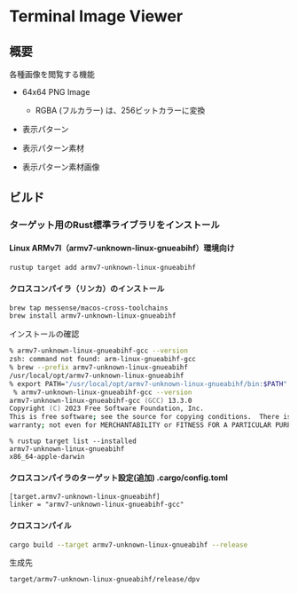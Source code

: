# Terminal Image Viewer

## 概要

各種画像を閲覧する機能

* 64x64 PNG Image
    * RGBA (フルカラー) は、256ビットカラーに変換

* 表示パターン
* 表示パターン素材
* 表示パターン素材画像


## ビルド

### ターゲット用のRust標準ライブラリをインストール

#### Linux ARMv7l（armv7-unknown-linux-gnueabihf）環境向け

```sh
rustup target add armv7-unknown-linux-gnueabihf
```

#### クロスコンパイラ（リンカ）のインストール

```sh
brew tap messense/macos-cross-toolchains
brew install armv7-unknown-linux-gnueabihf
```

インストールの確認

```zsh
% armv7-unknown-linux-gnueabihf-gcc --version       
zsh: command not found: arm-linux-gnueabihf-gcc
% brew --prefix armv7-unknown-linux-gnueabihf
/usr/local/opt/armv7-unknown-linux-gnueabihf
% export PATH="/usr/local/opt/armv7-unknown-linux-gnueabihf/bin:$PATH"
 % armv7-unknown-linux-gnueabihf-gcc --version
armv7-unknown-linux-gnueabihf-gcc (GCC) 13.3.0
Copyright (C) 2023 Free Software Foundation, Inc.
This is free software; see the source for copying conditions.  There is NO
warranty; not even for MERCHANTABILITY or FITNESS FOR A PARTICULAR PURPOSE.

```

```
% rustup target list --installed
armv7-unknown-linux-gnueabihf
x86_64-apple-darwin
```

#### クロスコンパイラのターゲット設定(追加) .cargo/config.toml

```
[target.armv7-unknown-linux-gnueabihf]
linker = "armv7-unknown-linux-gnueabihf-gcc"
```

#### クロスコンパイル

```sh
cargo build --target armv7-unknown-linux-gnueabihf --release
```

生成先
```
target/armv7-unknown-linux-gnueabihf/release/dpv
```

